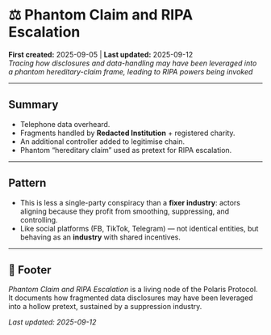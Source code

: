 # ⚖️ Phantom Claim and RIPA Escalation  

**First created:** 2025-09-05 | **Last updated:** 2025-09-12  
*Tracing how disclosures and data-handling may have been leveraged into a phantom hereditary-claim frame, leading to RIPA powers being invoked*  

---

## Summary  
- Telephone data overheard.  
- Fragments handled by **Redacted Institution** + registered charity.  
- An additional controller added to legitimise chain.  
- Phantom “hereditary claim” used as pretext for RIPA escalation.  

---

## Pattern  
- This is less a single-party conspiracy than a **fixer industry**: actors aligning because they profit from smoothing, suppressing, and controlling.  
- Like social platforms (FB, TikTok, Telegram) — not identical entities, but behaving as an **industry** with shared incentives.  

---

## 🏮 Footer  
*Phantom Claim and RIPA Escalation* is a living node of the Polaris Protocol.  
It documents how fragmented data disclosures may have been leveraged into a hollow pretext, sustained by a suppression industry.  

_Last updated: 2025-09-12_
